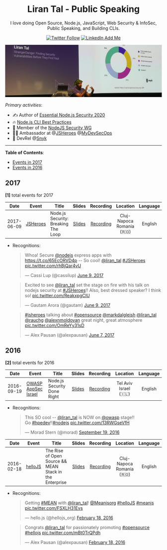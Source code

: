 
<p align="center">
  <h1 align="center">
    Liran Tal - Public Speaking
  </h1>
  <p align="center">
    I love doing Open Source, Node.js, JavaScript, Web Security & InfoSec, Public Speaking, and Building CLIs.
  </p>
</p>

<p align="center">
<a href="liran_tal"><img alt="Twitter Follow" src="https://img.shields.io/twitter/follow/liran_tal?style=social"></a> <a href="https://www.linkedin.com/in/talliran"><img alt="LinkedIn Add Me" src="https://img.shields.io/badge/-Add&nbsp;Me&nbsp;on&nbsp;LinkedIn-blue?style=flat-square&logo=Linkedin&logoColor=white"></a>
</p>

<p align="center">
  <img src="https://github.com/lirantal/public-speaking/blob/master/static/liran-tal-header-image.png" alt="Liran Tal public speaking profile" />
</p>

*Primary activities*:

* ✍️ Author of [Essential Node.js Security 2020](http://bit.ly/securenodejs)
* 🔥 [Node.js CLI Best Practices](https://github.com/lirantal/nodejs-cli-apps-best-practices)
* 💚 Member of the [NodeJS Security WG](https://github.com/nodejs/security-wg)
* 🦸‍♂️ Ambassador at @[JSHeroes](https://jsheroes.io/) @[MyDevSecOps](https://www.mydevsecops.io/)
* 🥑 DevRel @[Snyk](https://snyk.io/)

---

**Table of Contents**:

- [Events in 2017](#2017)
- [Events in 2016](#2016)






## 2017

**[1]** total events for 2017

| Date | Event | Title | Slides | Recording | Location | Language |
| :--: | ----- | ----- | :----: | :-------: | :------: | :------: |
| 2017-06-09 | [JSHeroes](https://jsheroes.io) | Node.js Security: Breaking The Loop | [Slides](null) | [Recording](https://www.youtube.com/watch?v=DX8FSC_7wRI) | Cluj-Napoca Romania (🇷🇴) | English |
* Recognitions:

  
    
  <blockquote class="twitter-tweet"><p dir="ltr" lang="en">Whoa! Secure <a href="https://twitter.com/nodejs?ref_src=twsrc%5Etfw">@nodejs</a> express apps with <a href="https://t.co/65EcORVD4p">https://t.co/65EcORVD4p</a> -- So cool! <a href="https://twitter.com/liran_tal?ref_src=twsrc%5Etfw">@liran_tal</a> <a href="https://twitter.com/hashtag/JSHeroes?src=hash&amp;ref_src=twsrc%5Etfw">#JSHeroes</a> <a href="https://t.co/rhBjQar4vU">pic.twitter.com/rhBjQar4vU</a></p>— Cassi Lup (@cassilup) <a href="https://twitter.com/cassilup/status/873099534326353926?ref_src=twsrc%5Etfw">June 9, 2017</a></blockquote>


  
  <blockquote class="twitter-tweet"><p dir="ltr" lang="en">Excited to see <a href="https://twitter.com/liran_tal?ref_src=twsrc%5Etfw">@liran_tal</a> set the stage on fire with his talk on nodejs security at <a href="https://twitter.com/hashtag/JSHeroes?src=hash&amp;ref_src=twsrc%5Etfw">#JSHeroes</a>!! Also, best dressed speaker? I think so! <a href="https://t.co/ReakxpgCIU">pic.twitter.com/ReakxpgCIU</a></p>— Gautam Arora (@gautam) <a href="https://twitter.com/gautam/status/873091903129960448?ref_src=twsrc%5Etfw">June 9, 2017</a></blockquote>


  
  <blockquote class="twitter-tweet"><p dir="ltr" lang="en"><a href="https://twitter.com/hashtag/jsheroes?src=hash&amp;ref_src=twsrc%5Etfw">#jsheroes</a> talking about <a href="https://twitter.com/hashtag/opensource?src=hash&amp;ref_src=twsrc%5Etfw">#opensource</a> <a href="https://twitter.com/markdalgleish?ref_src=twsrc%5Etfw">@markdalgleish</a> <a href="https://twitter.com/liran_tal?ref_src=twsrc%5Etfw">@liran_tal</a> <a href="https://twitter.com/rauchg?ref_src=twsrc%5Etfw">@rauchg</a> <a href="https://twitter.com/alexnmoldovan?ref_src=twsrc%5Etfw">@alexnmoldovan</a> great night, great atmosphere <a href="https://t.co/OmReYy31sD">pic.twitter.com/OmReYy31sD</a></p>— Alex Pausan (@alexpausan) <a href="https://twitter.com/alexpausan/status/872519914568941568?ref_src=twsrc%5Etfw">June 7, 2017</a></blockquote>


  




## 2016

**[2]** total events for 2016

| Date | Event | Title | Slides | Recording | Location | Language |
| :--: | ----- | ----- | :----: | :-------: | :------: | :------: |
| 2016-09-19 | [OWASP AppSec Israel](https://owasp.org/www-chapter-israel/) | Node.js Security Done Right | [Slides](https://www.slideshare.net/LiranTal1/nodejs-security-done-right-tips-and-tricks-they-wont-teach-you-in-school) | [Recording](https://www.youtube.com/watch?v=n9HIfhaSOyc&list=PLA4gj-PiNukcnP0M8exLzXywWI71W4q4R&index=11) | Tel Aviv Israel (🇮🇱) | English |
* Recognitions:

  
    
  <blockquote class="twitter-tweet"><p dir="ltr" lang="en">This SO cool -- <a href="https://twitter.com/liran_tal?ref_src=twsrc%5Etfw">@liran_tal</a> is NOW on <a href="https://twitter.com/owasp?ref_src=twsrc%5Etfw">@owasp</a> stage!!<br>Go <a href="https://twitter.com/hashtag/hpedev?src=hash&amp;ref_src=twsrc%5Etfw">#hpedev</a>!!<a href="https://twitter.com/hashtag/nodejs?src=hash&amp;ref_src=twsrc%5Etfw">#nodejs</a> <a href="https://t.co/13RWGseVfH">pic.twitter.com/13RWGseVfH</a></p>— Morad Stern (@morad) <a href="https://twitter.com/morad/status/777832266277986304?ref_src=twsrc%5Etfw">September 19, 2016</a></blockquote>


  
| Date | Event | Title | Slides | Recording | Location | Language |
| :--: | ----- | ----- | :----: | :-------: | :------: | :------: |
| 2016-02-18 | [helloJS](https://hellojs.org) | The Rise of Open Source && MEAN Stack in the Enterprise | [Slides](null) | [Recording](https://www.youtube.com/watch?v=su0mysF0zN4) | Cluj-Napoca Romania (🇷🇴) | English |
* Recognitions:

  
    
  <blockquote class="twitter-tweet"><p dir="ltr" lang="en">Getting <a href="https://twitter.com/hashtag/MEAN?src=hash&amp;ref_src=twsrc%5Etfw">#MEAN</a> with <a href="https://twitter.com/liran_tal?ref_src=twsrc%5Etfw">@liran_tal</a>! <a href="https://twitter.com/Meanjsorg?ref_src=twsrc%5Etfw">@Meanjsorg</a> <a href="https://twitter.com/hashtag/helloJS?src=hash&amp;ref_src=twsrc%5Etfw">#helloJS</a> <a href="https://twitter.com/hashtag/meanjs?src=hash&amp;ref_src=twsrc%5Etfw">#meanjs</a> <a href="https://t.co/FSXLH31Evs">pic.twitter.com/FSXLH31Evs</a></p>— hello.js (@hellojs_org) <a href="https://twitter.com/hellojs_org/status/700315664649682944?ref_src=twsrc%5Etfw">February 18, 2016</a></blockquote>


  
  <blockquote class="twitter-tweet"><p dir="ltr" lang="en">Congrats <a href="https://twitter.com/liran_tal?ref_src=twsrc%5Etfw">@liran_tal</a> for passionately promoting <a href="https://twitter.com/hashtag/opensource?src=hash&amp;ref_src=twsrc%5Etfw">#opensource</a> <a href="https://twitter.com/hashtag/hellojs?src=hash&amp;ref_src=twsrc%5Etfw">#hellojs</a> <a href="https://t.co/mBt0TrQPdh">pic.twitter.com/mBt0TrQPdh</a></p>— Alex Pausan (@alexpausan) <a href="https://twitter.com/alexpausan/status/700326042955866113?ref_src=twsrc%5Etfw">February 18, 2016</a></blockquote>


  
    

